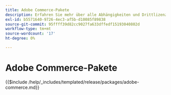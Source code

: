 ```yaml
---
title: Adobe Commerce-Pakete
description: Erfahren Sie mehr über alle Abhängigkeiten und Drittlizenzen, die in Adobe Commerce verwendet werden.
exl-id: b5571640-9726-4ec3-af5b-d10085f89838
source-git-commit: 95ffff39d82cc9027fa633dffedf15193040802d
workflow-type: tm+mt
source-wordcount: '17'
ht-degree: 0%

---
```


# Adobe Commerce-Pakete

{{$include /help/_includes/templated/release/packages/adobe-commerce.md}}
